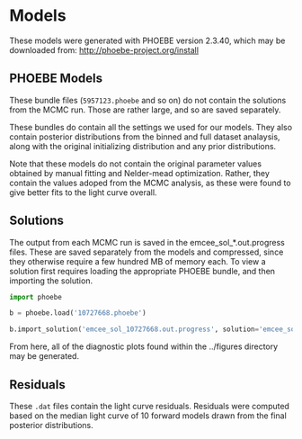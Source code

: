 # Models

These models were generated with PHOEBE version 2.3.40, which may be downloaded from: http://phoebe-project.org/install

## PHOEBE Models

These bundle files (`5957123.phoebe` and so on) do not contain the solutions from the MCMC run. Those are rather large, and so are saved separately. 

These bundles do contain all the settings we used for our models. They also contain posterior distributions from the binned and full dataset analaysis, along with the original initializing distribution and any prior distributions.

Note that these models do not contain the original parameter values obtained by manual fitting and Nelder-mead optimization. Rather, they contain the values adoped from the MCMC analysis, as these were found to give better fits to the light curve overall.

## Solutions

The output from each MCMC run is saved in the emcee_sol_*.out.progress files. These are saved separately from the models and compressed, since they otherwise require a few hundred MB of memory each. To view a solution first requires loading the appropriate PHOEBE bundle, and then importing the solution.

```python
import phoebe

b = phoebe.load('10727668.phoebe')

b.import_solution('emcee_sol_10727668.out.progress', solution='emcee_solution_progress')
```

From here, all of the diagnostic plots found within the ../figures directory may be generated.

## Residuals

These `.dat` files contain the light curve residuals. Residuals were computed based on the median light curve of 10 forward models drawn from the final posterior distributions.
